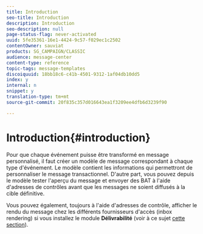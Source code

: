 ```yaml
---
title: Introduction
seo-title: Introduction
description: Introduction
seo-description: null
page-status-flag: never-activated
uuid: 5fe35361-16e1-4424-9c57-f029ec1c2502
contentOwner: sauviat
products: SG_CAMPAIGN/CLASSIC
audience: message-center
content-type: reference
topic-tags: message-templates
discoiquuid: 18bb18c6-c41b-4501-9312-1af04db10dd5
index: y
internal: n
snippet: y
translation-type: tm+mt
source-git-commit: 20f835c357d016643ea1f3209ee4dfb6d3239f90

---
```



# Introduction{#introduction}

Pour que chaque événement puisse être transformé en message personnalisé, il faut créer un modèle de message correspondant à chaque type d&#39;événement. Le modèle contient les informations qui permettront de personnaliser le message transactionnel. D&#39;autre part, vous pouvez depuis le modèle tester l&#39;aperçu du message et envoyer des BAT à l&#39;aide d&#39;adresses de contrôles avant que les messages ne soient diffusés à la cible définitive.

Vous pouvez également, toujours à l&#39;aide d&#39;adresses de contrôle, afficher le rendu du message chez les différents fournisseurs d&#39;accès (inbox rendering) si vous installez le module **Délivrabilité** (voir à ce sujet [cette section](../../delivery/using/about-deliverability.md)).
